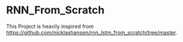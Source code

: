 # RNN_From_Scratch

This Project is heavily inspired from https://github.com/nicklashansen/rnn_lstm_from_scratch/tree/master.
